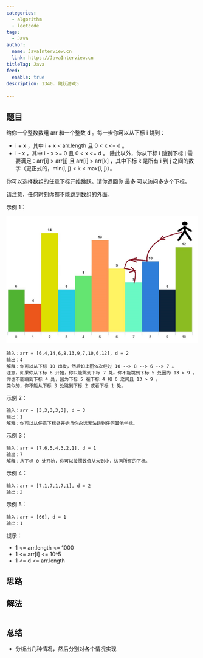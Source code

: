 ```yaml
---
categories:
  - algorithm
  - leetcode
tags:
  - Java
author: 
  name: JavaInterview.cn
  link: https://JavaInterview.cn
titleTag: Java
feed:
  enable: true
description: 1340. 跳跃游戏5

---
```


## 题目

给你一个整数数组 arr 和一个整数 d 。每一步你可以从下标 i 跳到：

* i + x ，其中 i + x < arr.length 且 0 < x <= d 。
* i - x ，其中 i - x >= 0 且 0 < x <= d 。
除此以外，你从下标 i 跳到下标 j 需要满足：arr[i] > arr[j] 且 arr[i] > arr[k] ，其中下标 k 是所有 i 到 j 之间的数字（更正式的，min(i, j) < k < max(i, j)）。

你可以选择数组的任意下标开始跳跃。请你返回你 最多 可以访问多少个下标。

请注意，任何时刻你都不能跳到数组的外面。



示例 1：

![meta-chart.jpeg](../../../media/pictures/leetcode/meta-chart.jpeg)

    输入：arr = [6,4,14,6,8,13,9,7,10,6,12], d = 2
    输出：4
    解释：你可以从下标 10 出发，然后如上图依次经过 10 --> 8 --> 6 --> 7 。
    注意，如果你从下标 6 开始，你只能跳到下标 7 处。你不能跳到下标 5 处因为 13 > 9 。你也不能跳到下标 4 处，因为下标 5 在下标 4 和 6 之间且 13 > 9 。
    类似的，你不能从下标 3 处跳到下标 2 或者下标 1 处。
示例 2：
    
    输入：arr = [3,3,3,3,3], d = 3
    输出：1
    解释：你可以从任意下标处开始且你永远无法跳到任何其他坐标。
示例 3：

    输入：arr = [7,6,5,4,3,2,1], d = 1
    输出：7
    解释：从下标 0 处开始，你可以按照数值从大到小，访问所有的下标。
示例 4：

    输入：arr = [7,1,7,1,7,1], d = 2
    输出：2
示例 5：

    输入：arr = [66], d = 1
    输出：1


提示：

* 1 <= arr.length <= 1000
* 1 <= arr[i] <= 10^5
* 1 <= d <= arr.length

## 思路



## 解法
```java


```

## 总结

- 分析出几种情况，然后分别对各个情况实现 
